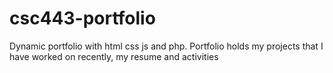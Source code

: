 # csc443-portfolio
Dynamic portfolio with html css js and php. Portfolio holds my projects that I have worked on recently, my resume and activities 
